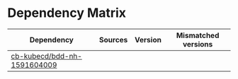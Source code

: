 # Dependency Matrix

Dependency | Sources | Version | Mismatched versions
---------- | ------- | ------- | -------------------
[cb-kubecd/bdd-nh-1591604009](https://github.com/cb-kubecd/bdd-nh-1591604009.git) |  | []() | 
